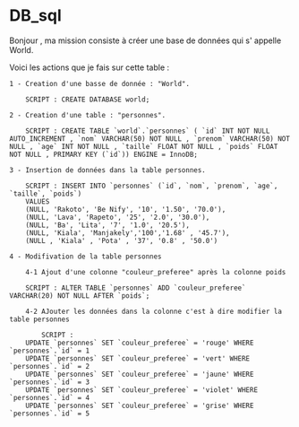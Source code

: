 # DB_sql

Bonjour , ma mission consiste à créer une base de données qui s' appelle World.

Voici les actions que je fais sur cette table :

    1 - Creation d'une basse de donnée : "World".

        SCRIPT : CREATE DATABASE world;

    2 - Creation d'une table : "personnes".

        SCRIPT : CREATE TABLE `world`.`personnes` ( `id` INT NOT NULL AUTO_INCREMENT , `nom` VARCHAR(50) NOT NULL , `prenom` VARCHAR(50) NOT NULL , `age` INT NOT NULL , `taille` FLOAT NOT NULL , `poids` FLOAT NOT NULL , PRIMARY KEY (`id`)) ENGINE = InnoDB;

    3 - Insertion de données dans la table personnes.

        SCRIPT : INSERT INTO `personnes` (`id`, `nom`, `prenom`, `age`, `taille`, `poids`)
        VALUES 
        (NULL, 'Rakoto', 'Be Nify', '10', '1.50', '70.0'),
        (NULL, 'Lava', 'Rapeto', '25', '2.0', '30.0'),
        (NULL, 'Ba', 'Lita', '7', '1.0', '20.5'),
        (NULL, 'Kiala', 'Manjakely','100','1.68' , '45.7'),
        (NULL , 'Kiala' , 'Pota' , '37', '0.8' , '50.0')

    4 - Modifivation de la table personnes

        4-1 Ajout d'une colonne "couleur_preferee" après la colonne poids

        SCRIPT : ALTER TABLE `personnes` ADD `couleur_preferee` VARCHAR(20) NOT NULL AFTER `poids`;

        4-2 AJouter les données dans la colonne c'est à dire modifier la table personnes

            SCRIPT : 
        UPDATE `personnes` SET `couleur_preferee` = 'rouge' WHERE `personnes`.`id` = 1
        UPDATE `personnes` SET `couleur_preferee` = 'vert' WHERE `personnes`.`id` = 2
        UPDATE `personnes` SET `couleur_preferee` = 'jaune' WHERE `personnes`.`id` = 3
        UPDATE `personnes` SET `couleur_preferee` = 'violet' WHERE `personnes`.`id` = 4
        UPDATE `personnes` SET `couleur_preferee` = 'grise' WHERE `personnes`.`id` = 5
